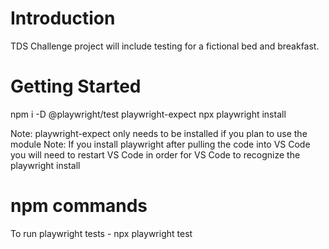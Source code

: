 # Introduction

TDS Challenge project will include testing for a fictional bed and breakfast.

# Getting Started

npm i -D @playwright/test playwright-expect
npx playwright install

Note: playwright-expect only needs to be installed if you plan to use the module
Note: If you install playwright after pulling the code into VS Code you will need to restart VS Code in order for VS Code to recognize the playwright install

# npm commands

To run playwright tests -
npx playwright test
